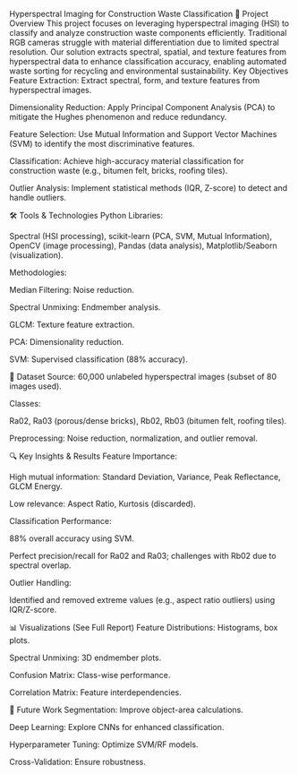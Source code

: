 Hyperspectral Imaging for Construction Waste Classification
📌 Project Overview
This project focuses on leveraging hyperspectral imaging (HSI) to classify and analyze construction waste components efficiently. Traditional RGB cameras struggle with material differentiation due to limited spectral resolution. Our solution extracts spectral, spatial, and texture features from hyperspectral data to enhance classification accuracy, enabling automated waste sorting for recycling and environmental sustainability.
 Key Objectives
Feature Extraction: Extract spectral, form, and texture features from hyperspectral images.

Dimensionality Reduction: Apply Principal Component Analysis (PCA) to mitigate the Hughes phenomenon and reduce redundancy.

Feature Selection: Use Mutual Information and Support Vector Machines (SVM) to identify the most discriminative features.

Classification: Achieve high-accuracy material classification for construction waste (e.g., bitumen felt, bricks, roofing tiles).

Outlier Analysis: Implement statistical methods (IQR, Z-score) to detect and handle outliers.

🛠️ Tools & Technologies
Python Libraries:

Spectral (HSI processing), scikit-learn (PCA, SVM, Mutual Information), OpenCV (image processing), Pandas (data analysis), Matplotlib/Seaborn (visualization).

Methodologies:

Median Filtering: Noise reduction.

Spectral Unmixing: Endmember analysis.

GLCM: Texture feature extraction.

PCA: Dimensionality reduction.

SVM: Supervised classification (88% accuracy).

📂 Dataset
Source: 60,000 unlabeled hyperspectral images (subset of 80 images used).

Classes:

Ra02, Ra03 (porous/dense bricks), Rb02, Rb03 (bitumen felt, roofing tiles).

Preprocessing: Noise reduction, normalization, and outlier removal.

🔍 Key Insights & Results
Feature Importance:

High mutual information: Standard Deviation, Variance, Peak Reflectance, GLCM Energy.

Low relevance: Aspect Ratio, Kurtosis (discarded).

Classification Performance:

88% overall accuracy using SVM.

Perfect precision/recall for Ra02 and Ra03; challenges with Rb02 due to spectral overlap.

Outlier Handling:

Identified and removed extreme values (e.g., aspect ratio outliers) using IQR/Z-score.

📊 Visualizations (See Full Report)
Feature Distributions: Histograms, box plots.

Spectral Unmixing: 3D endmember plots.

Confusion Matrix: Class-wise performance.

Correlation Matrix: Feature interdependencies.

🚀 Future Work
Segmentation: Improve object-area calculations.

Deep Learning: Explore CNNs for enhanced classification.

Hyperparameter Tuning: Optimize SVM/RF models.

Cross-Validation: Ensure robustness.



